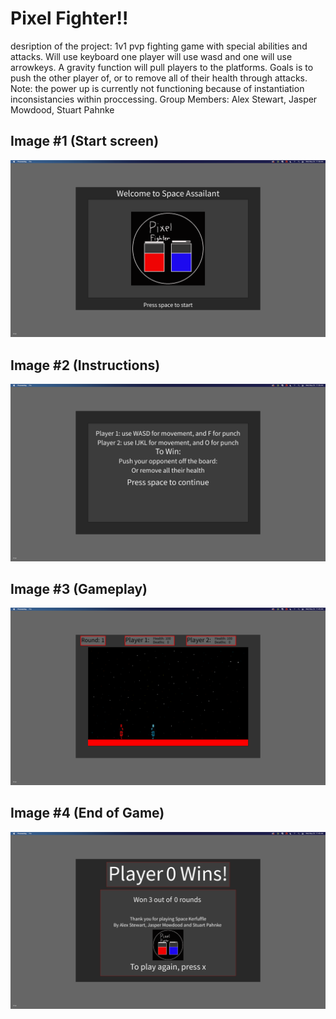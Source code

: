 # Pixel Fighter!!
desription of the project: 1v1 pvp fighting game with special abilities and attacks. Will use keyboard one player will use wasd and one will use arrowkeys. A gravity function will pull players to the platforms. Goals is to push the other player of, or to remove all of their health through attacks. Note: the power up is currently not functioning because of instantiation inconsistancies within proccessing.
Group Members: Alex Stewart, Jasper Mowdood, Stuart Pahnke

## Image #1 (Start screen)

![start Screen](https://github.com/AlexDStew1209/ProjectProposalA3/blob/main/images/StartScreen.png)

## Image #2 (Instructions)

![start Screen](https://github.com/AlexDStew1209/ProjectProposalA3/blob/main/images/Instructions.png)

## Image #3 (Gameplay)

![Gameplay](https://github.com/AlexDStew1209/ProjectProposalA3/blob/main/images/Gameplay.png)

## Image #4 (End of Game)

![End of Game](https://github.com/AlexDStew1209/ProjectProposalA3/blob/main/images/GameOver.png)



